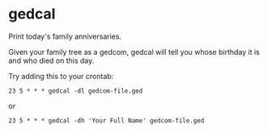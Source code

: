 gedcal
======

Print today's family anniversaries.

Given your family tree as a gedcom, gedcal will tell you whose birthday it is
and who died on this day.

Try adding this to your crontab:

	23 5 * * * gedcal -dl gedcom-file.ged

or

	23 5 * * * gedcal -dh 'Your Full Name' gedcom-file.ged
